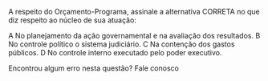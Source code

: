 A respeito do Orçamento-Programa, assinale a alternativa CORRETA no que diz respeito ao núcleo de sua atuação:

A
No planejamento da ação governamental e na avaliação dos resultados.
B
No controle político o sistema judiciário.
C
Na contenção dos gastos públicos.
D
No controle interno executado pelo poder executivo.
       
 Encontrou algum erro nesta questão? Fale conosco
